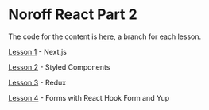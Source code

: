 # Noroff React Part 2

The code for the content is [here](https://github.com/cnnrbrn/noroff-react-content-part-2-code), a branch for each lesson.

[Lesson 1](lessons/lesson1.md) - Next.js

[Lesson 2](lessons/lesson2.md) - Styled Components

[Lesson 3](lessons/lesson3.md) - Redux

[Lesson 4](lessons/lesson4.md) - Forms with React Hook Form and Yup
